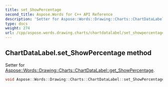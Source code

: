 ```yaml
---
title: set_ShowPercentage
second_title: Aspose.Words for C++ API Reference
description: 'Setter for Aspose::Words::Drawing::Charts::ChartDataLabel::get_ShowPercentage.'
type: docs
weight: 274
url: /cpp/aspose.words.drawing.charts/chartdatalabel/set_showpercentage/
---
```

## ChartDataLabel.set_ShowPercentage method


Setter for [Aspose::Words::Drawing::Charts::ChartDataLabel::get_ShowPercentage](../get_showpercentage/).

```cpp
void Aspose::Words::Drawing::Charts::ChartDataLabel::set_ShowPercentage(bool value)
```

